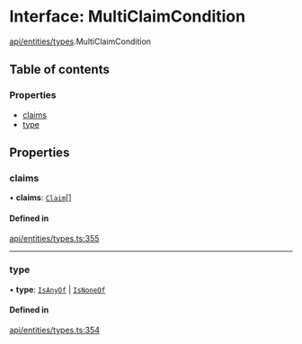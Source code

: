 # Interface: MultiClaimCondition

[api/entities/types](../wiki/api.entities.types).MultiClaimCondition

## Table of contents

### Properties

- [claims](../wiki/api.entities.types.MultiClaimCondition#claims)
- [type](../wiki/api.entities.types.MultiClaimCondition#type)

## Properties

### claims

• **claims**: [`Claim`](../wiki/api.entities.types#claim)[]

#### Defined in

[api/entities/types.ts:355](https://github.com/PolymeshAssociation/polymesh-sdk/blob/88db4a91/src/api/entities/types.ts#L355)

___

### type

• **type**: [`IsAnyOf`](../wiki/api.entities.types.ConditionType#isanyof) \| [`IsNoneOf`](../wiki/api.entities.types.ConditionType#isnoneof)

#### Defined in

[api/entities/types.ts:354](https://github.com/PolymeshAssociation/polymesh-sdk/blob/88db4a91/src/api/entities/types.ts#L354)
